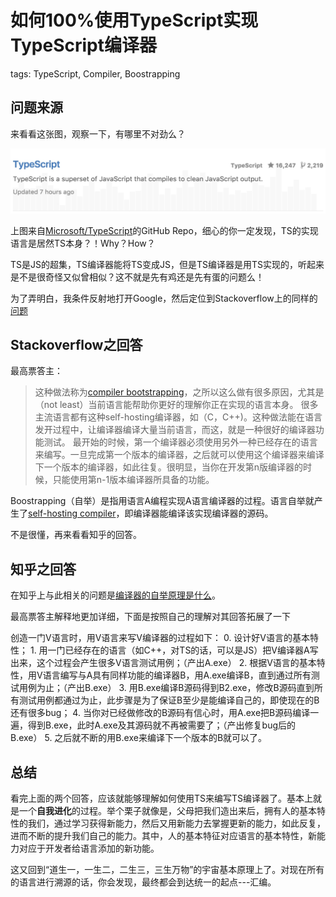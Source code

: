 # 如何100%使用TypeScript实现TypeScript编译器

tags: TypeScript, Compiler, Boostrapping

## 问题来源

来看看这张图，观察一下，有哪里不对劲么？

![](media/14777475789601.jpg)

上图来自[Microsoft/TypeScript](https://github.com/Microsoft/TypeScript)的GitHub Repo，细心的你一定发现，TS的实现语言是居然TS本身？！Why？How？

TS是JS的超集，TS编译器能将TS变成JS，但是TS编译器是用TS实现的，听起来是不是很奇怪又似曾相似？这不就是先有鸡还是先有蛋的问题么！

为了弄明白，我条件反射地打开Google，然后定位到Stackoverflow上的同样的[问题](http://stackoverflow.com/questions/39235612/how-is-typescript-100-0-written-in-typescript)

## Stackoverflow之回答

最高票答主：
> 这种做法称为[compiler bootstrapping](https://en.wikipedia.org/wiki/Bootstrapping_(compilers))，之所以这么做有很多原因，尤其是（not least）当前语言能帮助你更好的理解你正在实现的语言本身。
> 很多主流语言都有这种self-hosting编译器，如（C，C++)。这种做法能在语言发开过程中，让编译器编译大量当前语言，而这，就是一种很好的编译器功能测试。
> 最开始的时候，第一个编译器必须使用另外一种已经存在的语言来编写。一旦完成第一个版本的编译器，之后就可以使用这个编译器来编译下一个版本的编译器，如此往复。很明显，当你在开发第n版编译器的时候，只能使用第n-1版本编译器所具备的功能。

Boostrapping（自举）是指用语言A编程实现A语言编译器的过程。语言自举就产生了[self-hosting compiler](https://en.wikipedia.org/wiki/Self-hosting#Compiler)，即编译器能编译该实现编译器的源码。

不是很懂，再来看看知乎的回答。

## 知乎之回答

在知乎上与此相关的问题是[编译器的自举原理是什么](https://www.zhihu.com/question/28513473)。

最高票答主解释地更加详细，下面是按照自己的理解对其回答拓展了一下

创造一门V语言时，用V语言来写V编译器的过程如下：
	0. 设计好V语言的基本特性；
	1. 用一门已经存在的语言（如C++，对TS的话，可以是JS）把V编译器A写出来，这个过程会产生很多V语言测试用例；（产出A.exe）
	2. 根据V语言的基本特性，用V语言编写与A具有同样功能的编译器B，用A.exe编译B，直到通过所有测试用例为止；（产出B.exe）
	3. 用B.exe编译B源码得到B2.exe，修改B源码直到所有测试用例都通过为止，此步骤是为了保证B至少是能编译自己的，即使现在的B还有很多bug；
	4. 当你对已经做修改的B源码有信心时，用A.exe把B源码编译一遍，得到B.exe，此时A.exe及其源码就不再被需要了；（产出修复bug后的B.exe）
	5. 之后就不断的用B.exe来编译下一个版本的B就可以了。

## 总结

看完上面的两个回答，应该就能够理解如何使用TS来编写TS编译器了。基本上就是一个**自我进化**的过程。举个栗子就像是，父母把我们造出来后，拥有人的基本特性的我们，通过学习获得新能力，然后又用新能力去掌握更新的能力，如此反复，进而不断的提升我们自己的能力。其中，人的基本特征对应语言的基本特性，新能力对应于开发者给语言添加的新功能。

这又回到“道生一，一生二，二生三，三生万物”的宇宙基本原理上了。对现在所有的语言进行溯源的话，你会发现，最终都会到达统一的起点---汇编。

